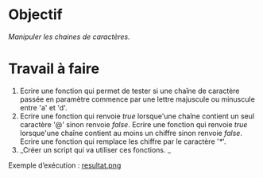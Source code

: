 # Objectif
_Manipuler les chaines de caractères._

# Travail à faire
1) Ecrire une fonction qui permet de tester si une chaîne de caractère passée en paramètre commence par une lettre majuscule ou minuscule entre 'a' et 'd'.
2) Ecrire une fonction qui renvoie _true_ lorsque'une chaîne contient un seul caractère '@' sinon renvoie _false_.
Ecrire une fonction qui renvoie _true_ lorsque'une chaîne contient au moins un chiffre sinon renvoie _false_.
Ecrire une fonction qui remplace les chiffre par le caractère '_*_'.
3) _Créer un script qui va utiliser ces fonctions. _

Exemple d’exécution : 
[resultat.png](resultat.png)
